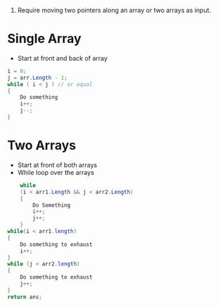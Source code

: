 1. Require moving two pointers along an array or two arrays as input.

# Single Array

* Start at front and back of array

```csharp
i = 0; 
j = arr.Length - 1;
while ( i < j ) // or equal
{
	Do something
	i++;
	j--;
}
```

# Two Arrays

* Start at front of both arrays
* While loop over the arrays
```csharp
	while
	(i < arr1.Length && j < arr2.Length)
	{
		Do Something
		i++;
		j++;
	}
while(i < arr1.length)
{
	Do something to exhaust
	i++;
}
while (j < arr2.length)
{
	Do something to exhaust
	j++;
}
return ans;